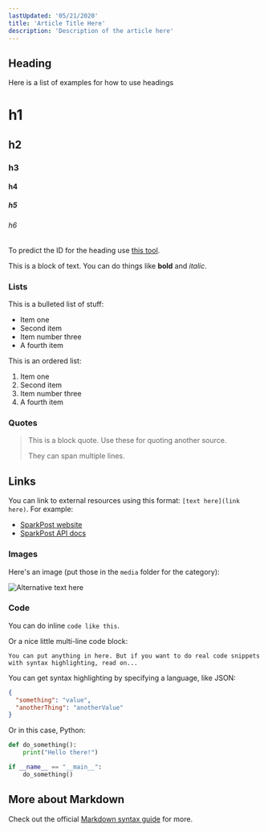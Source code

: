 ```yaml
---
lastUpdated: '05/21/2020'
title: 'Article Title Here'
description: 'Description of the article here'
---
```


## Heading

Here is a list of examples for how to use headings

# <a name="h1"></a> h1

## <a name="h2"></a> h2

### <a name="h3"></a> h3

#### <a name="h4"></a> h4

##### <a name="h5"></a> h5

###### <a name="h6"></a> h6

To predict the ID for the heading use [this tool](https://codepen.io/avrahamgoldman/full/XRZxrz).

This is a block of text. You can do things like **bold** and _italic_.

### Lists

This is a bulleted list of stuff:

- Item one
- Second item
- Item number three
- A fourth item

This is an ordered list:

1. Item one
1. Second item
1. Item number three
1. A fourth item

### Quotes

> This is a block quote. Use these for quoting another source.
>
> They can span multiple lines.

## Links

You can link to external resources using this format: `[text here](link here)`. For example:

- [SparkPost website](https://www.sparkpost.com)
- [SparkPost API docs](https://developers.sparkpost.com/api)

### Images

Here's an image (put those in the `media` folder for the category):

![Alternative text here](example/media/example.png)

### Code

You can do inline `code like this`.

Or a nice little multi-line code block:

```
You can put anything in here. But if you want to do real code snippets with syntax highlighting, read on...
```

You can get syntax highlighting by specifying a language, like JSON:

```json
{
  "something": "value",
  "anotherThing": "anotherValue"
}
```

Or in this case, Python:

```python
def do_something():
    print("Hello there!")

if __name__ == "__main__":
    do_something()
```

## More about Markdown

Check out the official [Markdown syntax guide](https://daringfireball.net/projects/markdown/syntax) for more.
